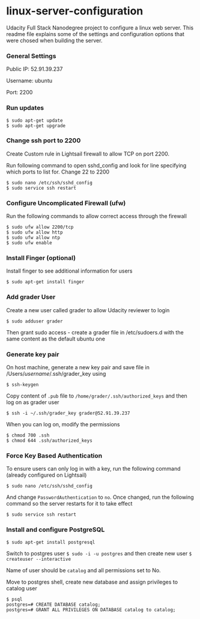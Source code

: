 # linux-server-configuration
Udacity Full Stack Nanodegree project to configure a linux web server. This readme file explains some of the settings and configuration options that were chosed when building the server.

### General Settings
Public IP: 52.91.39.237

Username: ubuntu

Port: 2200

### Run updates

```
$ sudo apt-get update
$ sudo apt-get upgrade
```
### Change ssh port to 2200
Create Custom rule in Lightsail firewall to allow TCP on port 2200.

Run following command to open sshd_config and look for line specifying which ports to list for. Change 22 to 2200
```
$ sudo nano /etc/ssh/sshd_config
$ sudo service ssh restart
```
### Configure Uncomplicated Firewall (ufw)
Run the following commands to allow correct access through the firewall
```
$ sudo ufw allow 2200/tcp
$ sudo ufw allow http
$ sudo ufw allow ntp
$ sudo ufw enable
```
### Install Finger (optional)
Install finger to see additional information for users
```
$ sudo apt-get install finger
```
### Add grader User
Create a new user called grader to allow Udacity reviewer to login
```
$ sudo adduser grader
```
Then grant sudo access  - create a grader file in /etc/sudoers.d with the same content as the default ubuntu one

### Generate key pair
On host machine, generate a new key pair and save file in /Users/*username*/.ssh/grader_key using
```
$ ssh-keygen
```
Copy content of ```.pub``` file to ```/home/grader/.ssh/authorized_keys``` and then log on as grader user
```
$ ssh -i ~/.ssh/grader_key grader@52.91.39.237
```
When you can log on, modify the permissions 
```
$ chmod 700 .ssh
$ chmod 644 .ssh/authorized_keys
```
### Force Key Based Authentication
To ensure users can only log in with a key, run the following command (already configured on Lightsail)
```
$ sudo nano /etc/ssh/sshd_config
```
And change ```PasswordAuthentication``` to ```no```. Once changed, run the following command so the server restarts for it to take effect
```
$ sudo service ssh restart
```
### Install and configure PostgreSQL
```
$ sudo apt-get install postgresql
```
Switch to postgres user ``` $ sudo -i -u postgres ``` and then create new user ``` $ createuser --interactive ```

Name of user should be ```catalog``` and all permissions set to No.

Move to postgres shell, create new database and assign privileges to catalog user
``` 
$ psql
postgres=# CREATE DATABASE catalog;
postgres=# GRANT ALL PRIVILEGES ON DATABASE catalog to catalog;
```
